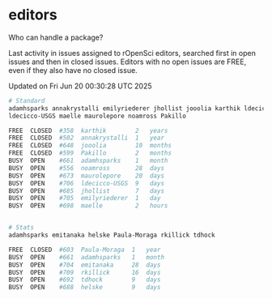 # editors

Who can handle a package?

Last activity in issues assigned to rOpenSci editors, searched first in open
issues and then in closed issues. Editors with no open issues are FREE, even if
they also have no closed issue.


Updated on Fri Jun 20 00:30:28 UTC 2025

```bash
# Standard
adamhsparks annakrystalli emilyriederer jhollist jooolia karthik ldecicco
ldecicco-USGS maelle maurolepore noamross Pakillo

FREE  CLOSED  #358  karthik        2   years
FREE  CLOSED  #502  annakrystalli  1   year
FREE  CLOSED  #648  jooolia        10  months
FREE  CLOSED  #599  Pakillo        2   months
BUSY  OPEN    #661  adamhsparks    1   month
BUSY  OPEN    #556  noamross       28  days
BUSY  OPEN    #673  maurolepore    20  days
BUSY  OPEN    #706  ldecicco-USGS  9   days
BUSY  OPEN    #685  jhollist       7   days
BUSY  OPEN    #705  emilyriederer  1   day
BUSY  OPEN    #698  maelle         2   hours


# Stats
adamhsparks emitanaka helske Paula-Moraga rkillick tdhock

FREE  CLOSED  #603  Paula-Moraga  1   year
BUSY  OPEN    #661  adamhsparks   1   month
BUSY  OPEN    #704  emitanaka     28  days
BUSY  OPEN    #709  rkillick      16  days
BUSY  OPEN    #692  tdhock        9   days
BUSY  OPEN    #688  helske        9   days
```
